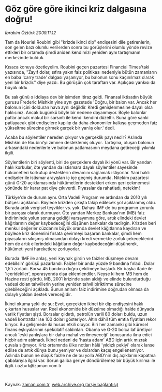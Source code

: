 # Göz göre göre ikinci  kriz dalgasına doğru!

*İbrahim Öztürk 2009.11.12*

<tr><td class="metin" colspan="2" style="padding-top: 20px; padding-left: 5px; ">Tam da Nouriel Roubini gibi "krizde ikinci dip" endişesini dile getirenlerin, son gelen bazı olumlu verilerden sonra bu görüşlerini olumlu yönde revize ettikleri bir ortamda şimdi aniden kendimizi yeniden aynı tartışmanın merkezinde bulduk.</td></tr><tr><td class="metin" colspan="2" style="padding-top: 20px; padding-left: 5px; "><p> Kısaca konuyu özetleyelim. Roubini geçen pazartesi Financial Times'taki yazısında, "Zayıf dolar, sıfıra yakın faiz politikası nedeniyle bütün zamanların en baba 'carry trade' dalgası yaşanıyor, bu balonun sonu kaçınılmaz olarak yeni bir krizdir." diye yazdı. Bu görüşün çok taraftarı var. Açıkçası yankısı da büyük oldu. 
<p> Bu salı günü o iddiaya dev bir isimden itiraz geldi. Finansal iktisadın büyük gurusu Frederic Mishkin yine aynı gazetede 'Doğru, bir balon var. Ancak her balonun içini dolduran hava aynı değildir. Kredi genişlenmesine dayalı olsa haklısınız. Ancak bugünkü böyle bir nedene dayanmıyor. Böyle balonlar patlar ancak makul bir sarsıntı ile kendi kendini düzeltir. Buna göre sanki patlayacak gibi endişelere kapılıp da daha ekonomiler kalkışa geçmeden faiz yükseltme sürecine girmek gerçek bir yanlış olur.' dedi.
<p> Acaba bu söylentiler nereden çıkıyor ve gerçeklik payı nedir? Aslında Mishkin de Roubini'yi zımnen desteklemiş oluyor. Tartışma, oluşan balonun arkasındaki nedenlerle ve balonun patlamasının meydana getireceği yıkımla ilgili.
<p> Söylentilerin biri söylenti, biri de gerçeklere dayalı iki yönü var. Bir yandan haklı korkular, öte yandan da istismara dayalı söylentiler sayesinde hükümetleri korkutup desteklerin devamını sağlamak istiyorlar. Yani haklı endişeler ile istismar arayışları iç içe geçmiş durumda. Nitekim pazartesi günü G-20 açıklamasında hükümetlerin destekleri erken geri çekmemesi yönünde bir karar pat diye çıkıverdi. Piyasalar da rahatladı, netekim!
<p> Türkiye'de de durum aynı. Orta Vadeli Program ve ardından da 2010 yılı bütçesi açıklandı. Böylece krizden çıkışta takip edilecek yol açıklanmış oldu. Burada artık vergisel teşvikler vs. yok. Dahası IMF de bu programın zorunlu bir parçası olarak durmuyor. Öte yandan Merkez Bankası'nın (MB) faiz indiriminde yolun sonuna geldiği varsayımına göre, artık elindeki devlet kâğıtlarının değer kaybedeceğini düşünen bankalar da tedirgin. Krizden beri menkul değerler cüzdanını büyük oranda devlet kâğıtlarına kaydıran ve böylece kriz dönemini fırsata çevirmeyi başaran bankalar, şimdi hem piyasaların sıkışmış olmasından dolayı kredi vermekte zorluk çekeceklerini hem de artık ellerindeki kâğıtların değer kaybedeceğini düşünerek, hükümeti yeni hareketlere zorluyorlar.
<p> Burada 'IMF ile anlaş, yeni kaynak girsin ve faizler düşmeye devam edebilsin' görüşü pazarlandı. Faizler bir anda yüzde 9 bandına fırladı. Dolar 1,5'i zorladı. Borsa 45 bandına doğru çekilmeye başladı. Bir başka ifade ile 'içeridekiler', operasyonda dışa eklemlendiler. Neyse ki hem MB hem de Hazine resti gördü. MB, 2001 krizinde satın aldığı ve elinde bulundurduğu vadesi dolan tahvillerin yerine yeniden tahvil biriktirme sürecine girebileceğini açıkladı. Bunun anlamı faiz indirimine doğrudan olmasa da dolaylı yoldan destek vereceğidir.
<p> İkinci okuma şekli de şu: Evet, gerçekten ikinci bir dip endişesini haklı çıkartan hususlar var. Reel ekonomide bir düzelme olmadığı halde dünyada varlık fiyatları şişti. Borsalar çıldırdı, petrolün varili 80 doları buldu, uzun vadeli kontratlar ise 100 doları gösteriyor. Altın dâhil tüm emtia fiyatları rekor kırıyor. Bu gelişmede iki husus etkili oluyor. Biri her zamanki gibi küresel finans eşkıyalarının spekülatif saldırıları. Obama ve G-20 bolca laf üretiyor ancak 'eski yanlışlara bir daha mahal verilmeyeceği' konusunda ikna edici hiçbir adım atılmadı. İkinci nedeni de 'hasta adam' ABD için artık mızrak çuvala sığmıyor. Kriz ortamında ülke notları hâlâ 'yıldızlı pekiyi' olarak lanse edilse de artık dünya bunu yemiyor ve dolardan kaçış engellenemiyor. Aslında bunun ne düşük faizle ne de bu yolla ABD'nin dış açıklarını kapatma çabalarıyla ilgisi var. Sorun galiba geriye döndürülemez bir büyük kırılma ile ilgili. i.ozturk@zaman.com.tr
<p><br/></p></p></p></p></p></p></p></p></td></tr>

Kaynak: [zaman.com.tr](http://zaman.com.tr/yazar.do?yazino=914764), [web.archive.org (arşiv bağlantısı)](http://web.archive.org/web/20091219121359/http://www.zaman.com.tr:80/yazar.do?yazino=914764)
